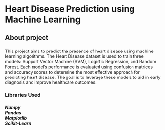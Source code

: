 <h1 align="left">Heart Disease Prediction using Machine Learning</h1>

###

<h2 align="left">About project</h2>

###

<p align="left">This project aims to predict the presence of heart disease using machine learning algorithms. The Heart Disease dataset is used to train three models: Support Vector Machine (SVM), Logistic Regression, and Random Forest. Each model’s performance is evaluated using confusion matrices and accuracy scores to determine the most effective approach for predicting heart disease. The goal is to leverage these models to aid in early diagnosis and improve healthcare outcomes.</p>

###

<h3 align="left">Libraries Used</h3>

###

<h5 align="left">Numpy<br>Pandas<br>Matplotlib<br>Scikit-Learn</h5>

###
